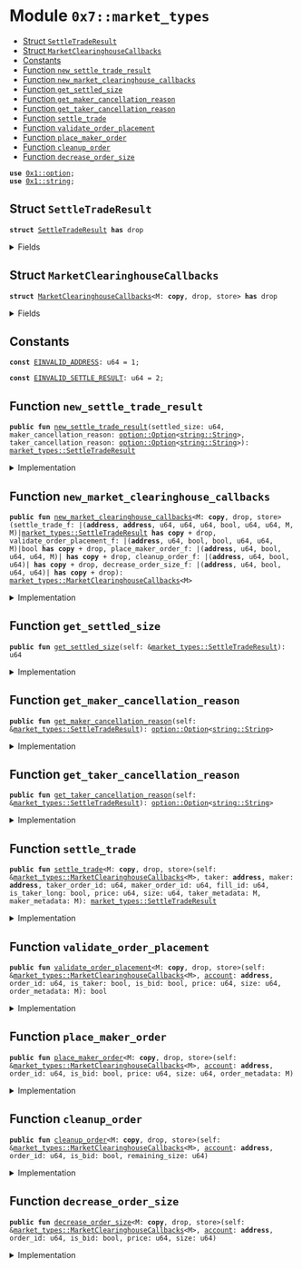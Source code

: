 
<a id="0x7_market_types"></a>

# Module `0x7::market_types`



-  [Struct `SettleTradeResult`](#0x7_market_types_SettleTradeResult)
-  [Struct `MarketClearinghouseCallbacks`](#0x7_market_types_MarketClearinghouseCallbacks)
-  [Constants](#@Constants_0)
-  [Function `new_settle_trade_result`](#0x7_market_types_new_settle_trade_result)
-  [Function `new_market_clearinghouse_callbacks`](#0x7_market_types_new_market_clearinghouse_callbacks)
-  [Function `get_settled_size`](#0x7_market_types_get_settled_size)
-  [Function `get_maker_cancellation_reason`](#0x7_market_types_get_maker_cancellation_reason)
-  [Function `get_taker_cancellation_reason`](#0x7_market_types_get_taker_cancellation_reason)
-  [Function `settle_trade`](#0x7_market_types_settle_trade)
-  [Function `validate_order_placement`](#0x7_market_types_validate_order_placement)
-  [Function `place_maker_order`](#0x7_market_types_place_maker_order)
-  [Function `cleanup_order`](#0x7_market_types_cleanup_order)
-  [Function `decrease_order_size`](#0x7_market_types_decrease_order_size)


<pre><code><b>use</b> <a href="../../aptos-framework/../aptos-stdlib/../move-stdlib/doc/option.md#0x1_option">0x1::option</a>;
<b>use</b> <a href="../../aptos-framework/../aptos-stdlib/../move-stdlib/doc/string.md#0x1_string">0x1::string</a>;
</code></pre>



<a id="0x7_market_types_SettleTradeResult"></a>

## Struct `SettleTradeResult`



<pre><code><b>struct</b> <a href="market_types.md#0x7_market_types_SettleTradeResult">SettleTradeResult</a> <b>has</b> drop
</code></pre>



<details>
<summary>Fields</summary>


<dl>
<dt>
<code>settled_size: u64</code>
</dt>
<dd>

</dd>
<dt>
<code>maker_cancellation_reason: <a href="../../aptos-framework/../aptos-stdlib/../move-stdlib/doc/option.md#0x1_option_Option">option::Option</a>&lt;<a href="../../aptos-framework/../aptos-stdlib/../move-stdlib/doc/string.md#0x1_string_String">string::String</a>&gt;</code>
</dt>
<dd>

</dd>
<dt>
<code>taker_cancellation_reason: <a href="../../aptos-framework/../aptos-stdlib/../move-stdlib/doc/option.md#0x1_option_Option">option::Option</a>&lt;<a href="../../aptos-framework/../aptos-stdlib/../move-stdlib/doc/string.md#0x1_string_String">string::String</a>&gt;</code>
</dt>
<dd>

</dd>
</dl>


</details>

<a id="0x7_market_types_MarketClearinghouseCallbacks"></a>

## Struct `MarketClearinghouseCallbacks`



<pre><code><b>struct</b> <a href="market_types.md#0x7_market_types_MarketClearinghouseCallbacks">MarketClearinghouseCallbacks</a>&lt;M: <b>copy</b>, drop, store&gt; <b>has</b> drop
</code></pre>



<details>
<summary>Fields</summary>


<dl>
<dt>
<code>settle_trade_f: |(<b>address</b>, <b>address</b>, u64, u64, u64, bool, u64, u64, M, M)|<a href="market_types.md#0x7_market_types_SettleTradeResult">market_types::SettleTradeResult</a> <b>has</b> <b>copy</b> + drop</code>
</dt>
<dd>

</dd>
<dt>
<code>validate_order_placement_f: |(<b>address</b>, u64, bool, bool, u64, u64, M)|bool <b>has</b> <b>copy</b> + drop</code>
</dt>
<dd>

</dd>
<dt>
<code>place_maker_order_f: |(<b>address</b>, u64, bool, u64, u64, M)| <b>has</b> <b>copy</b> + drop</code>
</dt>
<dd>

</dd>
<dt>
<code>cleanup_order_f: |(<b>address</b>, u64, bool, u64)| <b>has</b> <b>copy</b> + drop</code>
</dt>
<dd>

</dd>
<dt>
<code>decrease_order_size_f: |(<b>address</b>, u64, bool, u64, u64)| <b>has</b> <b>copy</b> + drop</code>
</dt>
<dd>

</dd>
</dl>


</details>

<a id="@Constants_0"></a>

## Constants


<a id="0x7_market_types_EINVALID_ADDRESS"></a>



<pre><code><b>const</b> <a href="market_types.md#0x7_market_types_EINVALID_ADDRESS">EINVALID_ADDRESS</a>: u64 = 1;
</code></pre>



<a id="0x7_market_types_EINVALID_SETTLE_RESULT"></a>



<pre><code><b>const</b> <a href="market_types.md#0x7_market_types_EINVALID_SETTLE_RESULT">EINVALID_SETTLE_RESULT</a>: u64 = 2;
</code></pre>



<a id="0x7_market_types_new_settle_trade_result"></a>

## Function `new_settle_trade_result`



<pre><code><b>public</b> <b>fun</b> <a href="market_types.md#0x7_market_types_new_settle_trade_result">new_settle_trade_result</a>(settled_size: u64, maker_cancellation_reason: <a href="../../aptos-framework/../aptos-stdlib/../move-stdlib/doc/option.md#0x1_option_Option">option::Option</a>&lt;<a href="../../aptos-framework/../aptos-stdlib/../move-stdlib/doc/string.md#0x1_string_String">string::String</a>&gt;, taker_cancellation_reason: <a href="../../aptos-framework/../aptos-stdlib/../move-stdlib/doc/option.md#0x1_option_Option">option::Option</a>&lt;<a href="../../aptos-framework/../aptos-stdlib/../move-stdlib/doc/string.md#0x1_string_String">string::String</a>&gt;): <a href="market_types.md#0x7_market_types_SettleTradeResult">market_types::SettleTradeResult</a>
</code></pre>



<details>
<summary>Implementation</summary>


<pre><code><b>public</b> <b>fun</b> <a href="market_types.md#0x7_market_types_new_settle_trade_result">new_settle_trade_result</a>(
    settled_size: u64,
    maker_cancellation_reason: Option&lt;String&gt;,
    taker_cancellation_reason: Option&lt;String&gt;
): <a href="market_types.md#0x7_market_types_SettleTradeResult">SettleTradeResult</a> {
    <a href="market_types.md#0x7_market_types_SettleTradeResult">SettleTradeResult</a> {
        settled_size,
        maker_cancellation_reason,
        taker_cancellation_reason
    }
}
</code></pre>



</details>

<a id="0x7_market_types_new_market_clearinghouse_callbacks"></a>

## Function `new_market_clearinghouse_callbacks`



<pre><code><b>public</b> <b>fun</b> <a href="market_types.md#0x7_market_types_new_market_clearinghouse_callbacks">new_market_clearinghouse_callbacks</a>&lt;M: <b>copy</b>, drop, store&gt;(settle_trade_f: |(<b>address</b>, <b>address</b>, u64, u64, u64, bool, u64, u64, M, M)|<a href="market_types.md#0x7_market_types_SettleTradeResult">market_types::SettleTradeResult</a> <b>has</b> <b>copy</b> + drop, validate_order_placement_f: |(<b>address</b>, u64, bool, bool, u64, u64, M)|bool <b>has</b> <b>copy</b> + drop, place_maker_order_f: |(<b>address</b>, u64, bool, u64, u64, M)| <b>has</b> <b>copy</b> + drop, cleanup_order_f: |(<b>address</b>, u64, bool, u64)| <b>has</b> <b>copy</b> + drop, decrease_order_size_f: |(<b>address</b>, u64, bool, u64, u64)| <b>has</b> <b>copy</b> + drop): <a href="market_types.md#0x7_market_types_MarketClearinghouseCallbacks">market_types::MarketClearinghouseCallbacks</a>&lt;M&gt;
</code></pre>



<details>
<summary>Implementation</summary>


<pre><code><b>public</b> <b>fun</b> <a href="market_types.md#0x7_market_types_new_market_clearinghouse_callbacks">new_market_clearinghouse_callbacks</a>&lt;M: store + <b>copy</b> + drop&gt;(
    // settle_trade_f arguments: taker, maker, taker_order_id, maker_order_id, fill_id, is_taker_long, price, size
    settle_trade_f: |<b>address</b>, <b>address</b>, u64, u64, u64, bool, u64, u64, M, M| <a href="market_types.md#0x7_market_types_SettleTradeResult">SettleTradeResult</a> <b>has</b> drop + <b>copy</b>,
    // validate_settlement_update_f arguments: accoun, is_taker, is_long, price, size
    validate_order_placement_f: |<b>address</b>, u64, bool, bool, u64, u64, M| bool <b>has</b> drop + <b>copy</b>,
    place_maker_order_f: |<b>address</b>, u64, bool, u64, u64, M| <b>has</b> drop + <b>copy</b>,
    cleanup_order_f: |<b>address</b>, u64, bool, u64| <b>has</b> drop + <b>copy</b>,
    decrease_order_size_f: |<b>address</b>, u64, bool, u64, u64| <b>has</b> drop + <b>copy</b>,
): <a href="market_types.md#0x7_market_types_MarketClearinghouseCallbacks">MarketClearinghouseCallbacks</a>&lt;M&gt; {
    <a href="market_types.md#0x7_market_types_MarketClearinghouseCallbacks">MarketClearinghouseCallbacks</a> {
        settle_trade_f,
        validate_order_placement_f,
        place_maker_order_f,
        cleanup_order_f,
        decrease_order_size_f
    }
}
</code></pre>



</details>

<a id="0x7_market_types_get_settled_size"></a>

## Function `get_settled_size`



<pre><code><b>public</b> <b>fun</b> <a href="market_types.md#0x7_market_types_get_settled_size">get_settled_size</a>(self: &<a href="market_types.md#0x7_market_types_SettleTradeResult">market_types::SettleTradeResult</a>): u64
</code></pre>



<details>
<summary>Implementation</summary>


<pre><code><b>public</b> <b>fun</b> <a href="market_types.md#0x7_market_types_get_settled_size">get_settled_size</a>(self: &<a href="market_types.md#0x7_market_types_SettleTradeResult">SettleTradeResult</a>): u64 {
    self.settled_size
}
</code></pre>



</details>

<a id="0x7_market_types_get_maker_cancellation_reason"></a>

## Function `get_maker_cancellation_reason`



<pre><code><b>public</b> <b>fun</b> <a href="market_types.md#0x7_market_types_get_maker_cancellation_reason">get_maker_cancellation_reason</a>(self: &<a href="market_types.md#0x7_market_types_SettleTradeResult">market_types::SettleTradeResult</a>): <a href="../../aptos-framework/../aptos-stdlib/../move-stdlib/doc/option.md#0x1_option_Option">option::Option</a>&lt;<a href="../../aptos-framework/../aptos-stdlib/../move-stdlib/doc/string.md#0x1_string_String">string::String</a>&gt;
</code></pre>



<details>
<summary>Implementation</summary>


<pre><code><b>public</b> <b>fun</b> <a href="market_types.md#0x7_market_types_get_maker_cancellation_reason">get_maker_cancellation_reason</a>(self: &<a href="market_types.md#0x7_market_types_SettleTradeResult">SettleTradeResult</a>): Option&lt;String&gt; {
    self.maker_cancellation_reason
}
</code></pre>



</details>

<a id="0x7_market_types_get_taker_cancellation_reason"></a>

## Function `get_taker_cancellation_reason`



<pre><code><b>public</b> <b>fun</b> <a href="market_types.md#0x7_market_types_get_taker_cancellation_reason">get_taker_cancellation_reason</a>(self: &<a href="market_types.md#0x7_market_types_SettleTradeResult">market_types::SettleTradeResult</a>): <a href="../../aptos-framework/../aptos-stdlib/../move-stdlib/doc/option.md#0x1_option_Option">option::Option</a>&lt;<a href="../../aptos-framework/../aptos-stdlib/../move-stdlib/doc/string.md#0x1_string_String">string::String</a>&gt;
</code></pre>



<details>
<summary>Implementation</summary>


<pre><code><b>public</b> <b>fun</b> <a href="market_types.md#0x7_market_types_get_taker_cancellation_reason">get_taker_cancellation_reason</a>(self: &<a href="market_types.md#0x7_market_types_SettleTradeResult">SettleTradeResult</a>): Option&lt;String&gt; {
    self.taker_cancellation_reason
}
</code></pre>



</details>

<a id="0x7_market_types_settle_trade"></a>

## Function `settle_trade`



<pre><code><b>public</b> <b>fun</b> <a href="market_types.md#0x7_market_types_settle_trade">settle_trade</a>&lt;M: <b>copy</b>, drop, store&gt;(self: &<a href="market_types.md#0x7_market_types_MarketClearinghouseCallbacks">market_types::MarketClearinghouseCallbacks</a>&lt;M&gt;, taker: <b>address</b>, maker: <b>address</b>, taker_order_id: u64, maker_order_id: u64, fill_id: u64, is_taker_long: bool, price: u64, size: u64, taker_metadata: M, maker_metadata: M): <a href="market_types.md#0x7_market_types_SettleTradeResult">market_types::SettleTradeResult</a>
</code></pre>



<details>
<summary>Implementation</summary>


<pre><code><b>public</b> <b>fun</b> <a href="market_types.md#0x7_market_types_settle_trade">settle_trade</a>&lt;M: store + <b>copy</b> + drop&gt;(
    self: &<a href="market_types.md#0x7_market_types_MarketClearinghouseCallbacks">MarketClearinghouseCallbacks</a>&lt;M&gt;,
    taker: <b>address</b>,
    maker: <b>address</b>,
    taker_order_id: u64,
    maker_order_id:u64,
    fill_id: u64,
    is_taker_long: bool,
    price: u64,
    size: u64,
    taker_metadata: M,
    maker_metadata: M): <a href="market_types.md#0x7_market_types_SettleTradeResult">SettleTradeResult</a> {
    (self.settle_trade_f)(taker, maker, taker_order_id, maker_order_id, fill_id, is_taker_long, price, size, taker_metadata, maker_metadata)
}
</code></pre>



</details>

<a id="0x7_market_types_validate_order_placement"></a>

## Function `validate_order_placement`



<pre><code><b>public</b> <b>fun</b> <a href="market_types.md#0x7_market_types_validate_order_placement">validate_order_placement</a>&lt;M: <b>copy</b>, drop, store&gt;(self: &<a href="market_types.md#0x7_market_types_MarketClearinghouseCallbacks">market_types::MarketClearinghouseCallbacks</a>&lt;M&gt;, <a href="../../aptos-framework/doc/account.md#0x1_account">account</a>: <b>address</b>, order_id: u64, is_taker: bool, is_bid: bool, price: u64, size: u64, order_metadata: M): bool
</code></pre>



<details>
<summary>Implementation</summary>


<pre><code><b>public</b> <b>fun</b> <a href="market_types.md#0x7_market_types_validate_order_placement">validate_order_placement</a>&lt;M: store + <b>copy</b> + drop&gt;(
    self: &<a href="market_types.md#0x7_market_types_MarketClearinghouseCallbacks">MarketClearinghouseCallbacks</a>&lt;M&gt;,
    <a href="../../aptos-framework/doc/account.md#0x1_account">account</a>: <b>address</b>,
    order_id: u64,
    is_taker: bool,
    is_bid: bool,
    price: u64,
    size: u64,
    order_metadata: M): bool {
    (self.validate_order_placement_f)(<a href="../../aptos-framework/doc/account.md#0x1_account">account</a>, order_id, is_taker, is_bid, price, size, order_metadata)
}
</code></pre>



</details>

<a id="0x7_market_types_place_maker_order"></a>

## Function `place_maker_order`



<pre><code><b>public</b> <b>fun</b> <a href="market_types.md#0x7_market_types_place_maker_order">place_maker_order</a>&lt;M: <b>copy</b>, drop, store&gt;(self: &<a href="market_types.md#0x7_market_types_MarketClearinghouseCallbacks">market_types::MarketClearinghouseCallbacks</a>&lt;M&gt;, <a href="../../aptos-framework/doc/account.md#0x1_account">account</a>: <b>address</b>, order_id: u64, is_bid: bool, price: u64, size: u64, order_metadata: M)
</code></pre>



<details>
<summary>Implementation</summary>


<pre><code><b>public</b> <b>fun</b> <a href="market_types.md#0x7_market_types_place_maker_order">place_maker_order</a>&lt;M: store + <b>copy</b> + drop&gt;(
    self: &<a href="market_types.md#0x7_market_types_MarketClearinghouseCallbacks">MarketClearinghouseCallbacks</a>&lt;M&gt;,
    <a href="../../aptos-framework/doc/account.md#0x1_account">account</a>: <b>address</b>,
    order_id: u64,
    is_bid: bool,
    price: u64,
    size: u64,
    order_metadata: M) {
    (self.place_maker_order_f)(<a href="../../aptos-framework/doc/account.md#0x1_account">account</a>, order_id, is_bid, price, size, order_metadata)
}
</code></pre>



</details>

<a id="0x7_market_types_cleanup_order"></a>

## Function `cleanup_order`



<pre><code><b>public</b> <b>fun</b> <a href="market_types.md#0x7_market_types_cleanup_order">cleanup_order</a>&lt;M: <b>copy</b>, drop, store&gt;(self: &<a href="market_types.md#0x7_market_types_MarketClearinghouseCallbacks">market_types::MarketClearinghouseCallbacks</a>&lt;M&gt;, <a href="../../aptos-framework/doc/account.md#0x1_account">account</a>: <b>address</b>, order_id: u64, is_bid: bool, remaining_size: u64)
</code></pre>



<details>
<summary>Implementation</summary>


<pre><code><b>public</b> <b>fun</b> <a href="market_types.md#0x7_market_types_cleanup_order">cleanup_order</a>&lt;M: store + <b>copy</b> + drop&gt;(
    self: &<a href="market_types.md#0x7_market_types_MarketClearinghouseCallbacks">MarketClearinghouseCallbacks</a>&lt;M&gt;,
    <a href="../../aptos-framework/doc/account.md#0x1_account">account</a>: <b>address</b>,
    order_id: u64,
    is_bid: bool,
    remaining_size: u64) {
    (self.cleanup_order_f)(<a href="../../aptos-framework/doc/account.md#0x1_account">account</a>, order_id, is_bid, remaining_size)
}
</code></pre>



</details>

<a id="0x7_market_types_decrease_order_size"></a>

## Function `decrease_order_size`



<pre><code><b>public</b> <b>fun</b> <a href="market_types.md#0x7_market_types_decrease_order_size">decrease_order_size</a>&lt;M: <b>copy</b>, drop, store&gt;(self: &<a href="market_types.md#0x7_market_types_MarketClearinghouseCallbacks">market_types::MarketClearinghouseCallbacks</a>&lt;M&gt;, <a href="../../aptos-framework/doc/account.md#0x1_account">account</a>: <b>address</b>, order_id: u64, is_bid: bool, price: u64, size: u64)
</code></pre>



<details>
<summary>Implementation</summary>


<pre><code><b>public</b> <b>fun</b> <a href="market_types.md#0x7_market_types_decrease_order_size">decrease_order_size</a>&lt;M: store + <b>copy</b> + drop&gt;(
    self: &<a href="market_types.md#0x7_market_types_MarketClearinghouseCallbacks">MarketClearinghouseCallbacks</a>&lt;M&gt;,
    <a href="../../aptos-framework/doc/account.md#0x1_account">account</a>: <b>address</b>,
    order_id: u64,
    is_bid: bool,
    price: u64,
    size: u64,) {
    (self.decrease_order_size_f)(<a href="../../aptos-framework/doc/account.md#0x1_account">account</a>, order_id, is_bid, price, size)
}
</code></pre>



</details>


[move-book]: https://aptos.dev/move/book/SUMMARY

